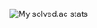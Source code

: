 ![My solved.ac stats](https://github-readme-solvedac.hyp3rflow.vercel.app/api/?handle=mlkshkck3654)
